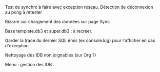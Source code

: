 Test de synchro à faire avec exception réseau. Détection de déconnexion au pong à retester

Bizarre sur chargement des données sur page Sync

Base template.db3 et super.db3 : à recréer.

Garder la trace du dernier SQL émis (ex console.log) pour l'afficher en cas d'exception

Nettoyage des IDB non joignables (sur Org ?)

Menu : gestion des IDB
